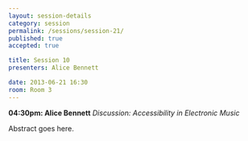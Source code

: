 ```yaml
---
layout: session-details
category: session
permalink: /sessions/session-21/
published: true
accepted: true

title: Session 10
presenters: Alice Bennett

date: 2013-06-21 16:30
room: Room 3
---
```


**04:30pm: Alice Bennett**
_Discussion: Accessibility in Electronic Music_

Abstract goes here.
